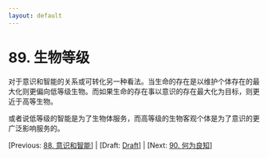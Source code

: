```yaml
---
layout: default
---
```

# 89. 生物等级

对于意识和智能的关系或可转化另一种看法。当生命的存在是以维护个体存在的最大化则更偏向低等级生物。而如果生命的存在事以意识的存在最大化为目标，则更近于高等生物。

或者说低等级的智能是为了生物体服务，而高等级的生物客观个体是为了意识的更广泛影响服务的。

[Previous: [88. 意识和智能](88.md)] | [Draft: [Draft](../Draft.md)] | [Next: [90. 何为良知](90.md)]